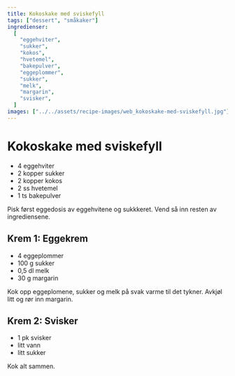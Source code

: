 ```yaml
---
title: Kokoskake med sviskefyll
tags: ["dessert", "småkaker"]
ingredienser:
  [
    "eggehviter",
    "sukker",
    "kokos",
    "hvetemel",
    "bakepulver",
    "eggeplommer",
    "sukker",
    "melk",
    "margarin",
    "svisker",
  ]
images: ["../../assets/recipe-images/web_kokoskake-med-sviskefyll.jpg"]
---
```


# Kokoskake med sviskefyll

- 4 eggehviter
- 2 kopper sukker
- 2 kopper kokos
- 2 ss hvetemel
- 1 ts bakepulver

Pisk først eggedosis av eggehvitene og sukkkeret. Vend så inn resten av ingrediensene.

## Krem 1: Eggekrem

- 4 eggeplommer
- 100 g sukker
- 0,5 dl melk
- 30 g margarin

Kok opp eggeplomene, sukker og melk på svak varme til det tykner. Avkjøl litt og rør inn margarin.

## Krem 2: Svisker

- 1 pk svisker
- litt vann
- litt sukker

Kok alt sammen.
